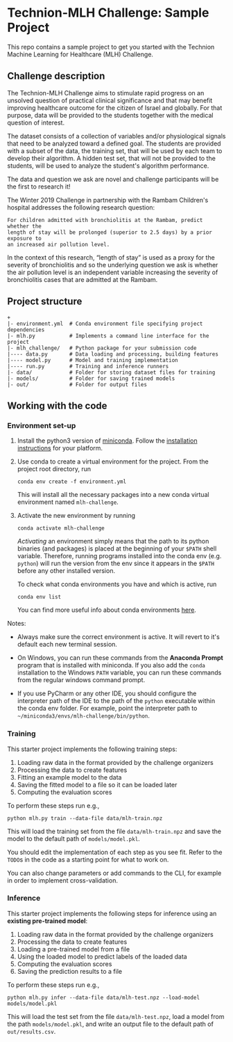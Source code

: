 # Technion-MLH Challenge: Sample Project

This repo contains a sample project to get you started with
the Technion Machine Learning for Healthcare (MLH) Challenge.

## Challenge description

The Technion-MLH Challenge aims to
stimulate rapid progress on an unsolved question of practical clinical
significance and that may benefit improving healthcare outcome for the citizen
of Israel and globally. For that purpose, data will be provided to the students
together with the medical question of interest.

The dataset consists of a collection of variables and/or physiological signals
that need to be analyzed toward a defined goal. The students are provided with a
subset of the data, the training set, that will be used by each team to develop
their algorithm. A hidden test set, that will not be provided to the students,
will be used to analyze the student's algorithm performance.

The data and question we ask are novel and challenge participants will be the
first to research it! 

The Winter 2019 Challenge in partnership with the Rambam Children's hospital
addresses the following research question: 

    For children admitted with bronchiolitis at the Rambam, predict whether the
    length of stay will be prolonged (superior to 2.5 days) by a prior exposure to
    an increased air pollution level. 

In the context of this research, “length of stay” is used as a proxy for the
severity of bronchiolitis and so the underlying question we ask is whether the
air pollution level is an independent variable increasing the severity of
bronchiolitis cases that are admitted at the Rambam. 

## Project structure

```
+
|- environment.yml  # Conda environment file specifying project dependencies
|- mlh.py           # Implements a command line interface for the project
|- mlh_challenge/   # Python package for your submission code
|---- data.py       # Data loading and processing, building features
|---- model.py      # Model and training implementation
|---- run.py        # Training and inference runners
|- data/            # Folder for storing dataset files for training
|- models/          # Folder for saving trained models
|- out/             # Folder for output files
```

## Working with the code

### Environment set-up

1. Install the python3 version of [miniconda](https://conda.io/miniconda.html).
   Follow the [installation instructions](https://docs.conda.io/projects/conda/en/latest/user-guide/install/index.html)
   for your platform.

2. Use conda to create a virtual environment for the project.
   From the project root directory, run

   ```shell
   conda env create -f environment.yml
   ```

   This will install all the necessary packages into a new conda virtual
   environment named `mlh-challenge`.

3. Activate the new environment by running

   ```shell
   conda activate mlh-challenge
   ```

   *Activating* an environment simply means that the path to its python binaries
   (and packages) is placed at the beginning of your `$PATH` shell variable.
   Therefore, running programs installed into the conda env (e.g. `python`) will
   run the version from the env since it appears in the `$PATH` before any other
   installed version.

   To check what conda environments you have and which is active, run

   ```shell
   conda env list
   ```

   You can find more useful info about conda environments
   [here](https://conda.io/docs/user-guide/tasks/manage-environments.html).

Notes: 

- Always make sure the correct environment is active. It will revert to it's
  default each new terminal session.
  
- On Windows, you can run these commands from the **Anaconda Prompt** program
  that is installed with miniconda. If you also add the `conda` installation
  to the Windows `PATH` variable, you can run these commands from the regular
  windows command prompt.

- If you use PyCharm or any other IDE, you should configure the interpreter path
  of the IDE to the path of the `python` executable within the conda
  env folder. For example, point the interpreter path to
  `~/miniconda3/envs/mlh-challenge/bin/python`.
  
### Training

This starter project implements the following training steps:
1. Loading raw data in the format provided by the challenge organizers
2. Processing the data to create features
3. Fitting an example model to the data
4. Saving the fitted model to a file so it can be loaded later
5. Computing the evaluation scores

To perform these steps run e.g.,
```shell script
python mlh.py train --data-file data/mlh-train.npz
```

This will load the training set from the file `data/mlh-train.npz`
and save the model to the default path of `models/model.pkl`.

You should edit the implementation of each step as you see fit.
Refer to the `TODO`s in the code as a starting point
for what to work on.

You can also change parameters or add commands to the CLI,
for example in order to implement cross-validation.


### Inference

This starter project implements the following steps for inference using an
 **existing pre-trained model**:
1. Loading raw data in the format provided by the challenge organizers
2. Processing the data to create features
3. Loading a pre-trained model from a file
4. Using the loaded model to predict labels of the loaded data
5. Computing the evaluation scores
6. Saving the prediction results to a file

To perform these steps run e.g.,
```shell script
python mlh.py infer --data-file data/mlh-test.npz --load-model models/model.pkl
```
This will load the test set from the file `data/mlh-test.npz`,
load a model from the path `models/model.pkl`, and write an output
file to the default path of `out/results.csv`.


